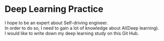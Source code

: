 # Deep Learning Practice

I hope to be an expert about Self-driving engineer.  
In order to do so, I need to gain a lot of knowledge about AI(Deep learning).  
I would like to write down my deep learning study on this Git Hub.
